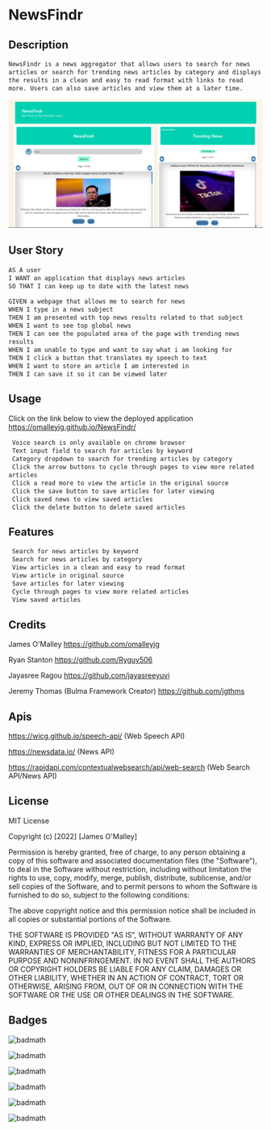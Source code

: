 # NewsFindr

## Description

```
NewsFindr is a news aggregator that allows users to search for news articles or search for trending news articles by category and displays the results in a clean and easy to read format with links to read more. Users can also save articles and view them at a later time.
```

![Alt text](Assets/Screenshot1.png)

## User Story

```
AS A user
I WANT an application that displays news articles
SO THAT I can keep up to date with the latest news
```

```
GIVEN a webpage that allows me to search for news
WHEN I type in a news subject
THEN I am presented with top news results related to that subject
WHEN I want to see top global news
THEN I can see the populated area of the page with trending news results
WHEN I am unable to type and want to say what i am looking for
THEN I click a button that translates my speech to text
WHEN I want to store an article I am interested in
THEN I can save it so it can be viewed later
```

## Usage

Click on the link below to view the deployed application
https://omalleyjg.github.io/NewsFindr/

```
 Voice search is only available on chrome browser
 Text input field to search for articles by keyword
 Category dropdown to search for trending articles by category
 Click the arrow buttons to cycle through pages to view more related articles 
 Click a read more to view the article in the original source
 Click the save button to save articles for later viewing
 Click saved news to view saved articles
 Click the delete button to delete saved articles
```

## Features

```
 Search for news articles by keyword
 Search for news articles by category
 View articles in a clean and easy to read format
 View article in original source 
 Save articles for later viewing
 Cycle through pages to view more related articles
 View saved articles
```

## Credits

James O'Malley
https://github.com/omalleyjg

Ryan Stanton
https://github.com/Ryguy506

Jayasree Ragou
https://github.com/jayasreeyuvi

Jeremy Thomas (Bulma Framework Creator)
https://github.com/jgthms


## Apis

https://wicg.github.io/speech-api/ (Web Speech API)

https://newsdata.io/ (News API)

https://rapidapi.com/contextualwebsearch/api/web-search (Web Search API/News API)

## License

MIT License

Copyright (c) [2022] [James O'Malley]

Permission is hereby granted, free of charge, to any person obtaining a copy of this software and associated documentation files (the "Software"), to deal in the Software without restriction, including without limitation the rights to use, copy, modify, merge, publish, distribute, sublicense, and/or sell copies of the Software, and to permit persons to whom the Software is furnished to do so, subject to the following conditions:

The above copyright notice and this permission notice shall be included in all copies or substantial portions of the Software.

THE SOFTWARE IS PROVIDED "AS IS", WITHOUT WARRANTY OF ANY KIND, EXPRESS OR IMPLIED, INCLUDING BUT NOT LIMITED TO THE WARRANTIES OF MERCHANTABILITY, FITNESS FOR A PARTICULAR PURPOSE AND NONINFRINGEMENT. IN NO EVENT SHALL THE AUTHORS OR COPYRIGHT HOLDERS BE LIABLE FOR ANY CLAIM, DAMAGES OR OTHER LIABILITY, WHETHER IN AN ACTION OF CONTRACT, TORT OR OTHERWISE, ARISING FROM, OUT OF OR IN CONNECTION WITH THE SOFTWARE OR THE USE OR OTHER DEALINGS IN THE SOFTWARE.

## Badges

![badmath](https://img.shields.io/badge/jQuery-0769AD?style=for-the-badge&logo=jquery&logoColor=white)

![badmath](https://img.shields.io/badge/HTML5-E34F26?style=for-the-badge&logo=html5&logoColor=white)

![badmath](https://img.shields.io/badge/CSS3-1572B6?style=for-the-badge&logo=css3&logoColor=white)

![badmath](https://img.shields.io/badge/JavaScript-323330?style=for-the-badge&logo=javascript&logoColor=F7DF1E)

![badmath](https://img.shields.io/badge/VSCode-0078D4?style=for-the-badge&logo=visual%20studio%20code&logoColor=white)

![badmath](https://img.shields.io/badge/Slack-4A154B?style=for-the-badge&logo=slack&logoColor=white)

